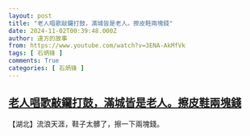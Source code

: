 ```yaml
---
layout: post
title: "老人唱歌敲鑼打鼓，滿城皆是老人。擦皮鞋兩塊錢"
date: 2024-11-02T00:39:48.000Z
author: 遠方的故事
from: https://www.youtube.com/watch?v=3ENA-AkMfVk
tags: [ 石炳锋 ]
comments: True
categories: [ 石炳锋 ]
---
```

<!--1730507988000-->
[老人唱歌敲鑼打鼓，滿城皆是老人。擦皮鞋兩塊錢](https://www.youtube.com/watch?v=3ENA-AkMfVk)
------

<div>
【湖北】流浪天涯，鞋子太髒了，擦一下兩塊錢。
</div>
